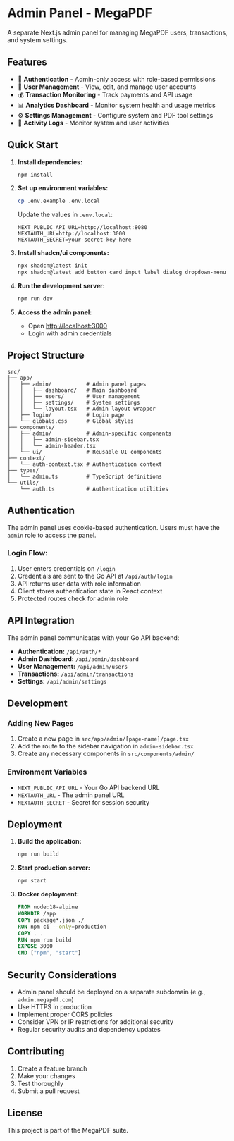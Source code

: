 # Admin Panel - MegaPDF

A separate Next.js admin panel for managing MegaPDF users, transactions, and system settings.

## Features

- 🔐 **Authentication** - Admin-only access with role-based permissions
- 👥 **User Management** - View, edit, and manage user accounts
- 💰 **Transaction Monitoring** - Track payments and API usage
- 📊 **Analytics Dashboard** - Monitor system health and usage metrics
- ⚙️ **Settings Management** - Configure system and PDF tool settings
- 📝 **Activity Logs** - Monitor system and user activities

## Quick Start

1. **Install dependencies:**

   ```bash
   npm install
   ```

2. **Set up environment variables:**

   ```bash
   cp .env.example .env.local
   ```

   Update the values in `.env.local`:

   ```env
   NEXT_PUBLIC_API_URL=http://localhost:8080
   NEXTAUTH_URL=http://localhost:3000
   NEXTAUTH_SECRET=your-secret-key-here
   ```

3. **Install shadcn/ui components:**

   ```bash
   npx shadcn@latest init
   npx shadcn@latest add button card input label dialog dropdown-menu select switch tabs avatar badge checkbox separator progress alert-dialog table
   ```

4. **Run the development server:**

   ```bash
   npm run dev
   ```

5. **Access the admin panel:**
   - Open [http://localhost:3000](http://localhost:3000)
   - Login with admin credentials

## Project Structure

```
src/
├── app/
│   ├── admin/           # Admin panel pages
│   │   ├── dashboard/   # Main dashboard
│   │   ├── users/       # User management
│   │   ├── settings/    # System settings
│   │   └── layout.tsx   # Admin layout wrapper
│   ├── login/           # Login page
│   └── globals.css      # Global styles
├── components/
│   ├── admin/           # Admin-specific components
│   │   ├── admin-sidebar.tsx
│   │   └── admin-header.tsx
│   └── ui/              # Reusable UI components
├── context/
│   └── auth-context.tsx # Authentication context
├── types/
│   └── admin.ts         # TypeScript definitions
└── utils/
    └── auth.ts          # Authentication utilities
```

## Authentication

The admin panel uses cookie-based authentication. Users must have the `admin` role to access the panel.

### Login Flow:

1. User enters credentials on `/login`
2. Credentials are sent to the Go API at `/api/auth/login`
3. API returns user data with role information
4. Client stores authentication state in React context
5. Protected routes check for admin role

## API Integration

The admin panel communicates with your Go API backend:

- **Authentication:** `/api/auth/*`
- **Admin Dashboard:** `/api/admin/dashboard`
- **User Management:** `/api/admin/users`
- **Transactions:** `/api/admin/transactions`
- **Settings:** `/api/admin/settings`

## Development

### Adding New Pages

1. Create a new page in `src/app/admin/[page-name]/page.tsx`
2. Add the route to the sidebar navigation in `admin-sidebar.tsx`
3. Create any necessary components in `src/components/admin/`

### Environment Variables

- `NEXT_PUBLIC_API_URL` - Your Go API backend URL
- `NEXTAUTH_URL` - The admin panel URL
- `NEXTAUTH_SECRET` - Secret for session security

## Deployment

1. **Build the application:**

   ```bash
   npm run build
   ```

2. **Start production server:**

   ```bash
   npm start
   ```

3. **Docker deployment:**
   ```dockerfile
   FROM node:18-alpine
   WORKDIR /app
   COPY package*.json ./
   RUN npm ci --only=production
   COPY . .
   RUN npm run build
   EXPOSE 3000
   CMD ["npm", "start"]
   ```

## Security Considerations

- Admin panel should be deployed on a separate subdomain (e.g., `admin.megapdf.com`)
- Use HTTPS in production
- Implement proper CORS policies
- Consider VPN or IP restrictions for additional security
- Regular security audits and dependency updates

## Contributing

1. Create a feature branch
2. Make your changes
3. Test thoroughly
4. Submit a pull request

## License

This project is part of the MegaPDF suite.
